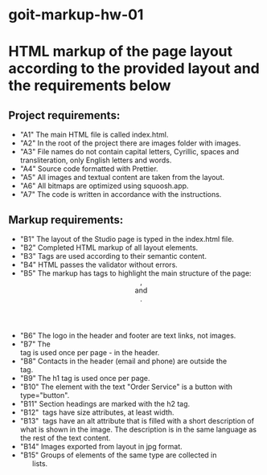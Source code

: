 # goit-markup-hw-01
# HTML markup of the page layout according to the provided layout and the requirements below

## Project requirements:
* "A1" The main HTML file is called index.html.
* "A2" In the root of the project there are images folder with images.
* "A3" File names do not contain capital letters, Cyrillic, spaces and transliteration, only English letters and words.
* "A4" Source code formatted with Prettier.
* "A5" All images and textual content are taken from the layout.
* "A6" All bitmaps are optimized using squoosh.app.
* "A7" The code is written in accordance with the instructions.

## Markup requirements:
* "B1" The layout of the Studio page is typed in the index.html file.
* "B2" Completed HTML markup of all layout elements.
* "B3" Tags are used according to their semantic content.
* "B4" HTML passes the validator without errors.
* "B5" The markup has tags to highlight the main structure of the page: <header>, <main> and <footer>.
* "B6" The logo in the header and footer are text links, not images.
* "B7" The <nav> tag is used once per page - in the header.
* "B8" Contacts in the header (email and phone) are outside the <nav> tag.
* "B9" The h1 tag is used once per page.
* "B10" The element with the text "Order Service" is a button with type="button".
* "B11" Section headings are marked with the h2 tag.
* "B12" <img> tags have size attributes, at least width.
* "B13" <img> tags have an alt attribute that is filled with a short description of what is shown in the image. The description is in the same language as the rest of the text content.
* "B14" Images exported from layout in jpg format.
* "B15" Groups of elements of the same type are collected in <ul> lists.
